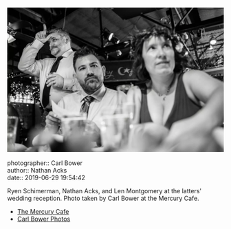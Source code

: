 ![Ryen Schimerman, Nathan Acks, and Len Montgomery](assets/2019-06-29-set-3-the-reception-72.webp)

photographer:: Carl Bower  
author:: Nathan Acks  
date:: 2019-06-29 19:54:42

Ryen Schimerman, Nathan Acks, and Len Montgomery at the latters' wedding reception. Photo taken by Carl Bower at the Mercury Cafe.

* [The Mercury Cafe](http://mercurycafe.com)
* [Carl Bower Photos](https://carlbowerphotos.com)
